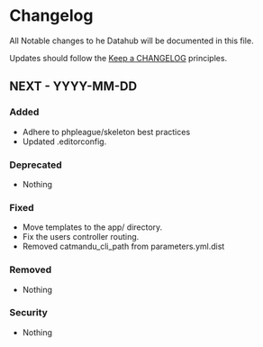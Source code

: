 # Changelog

All Notable changes to he Datahub will be documented in this file.

Updates should follow the [Keep a CHANGELOG](http://keepachangelog.com/) principles.

## NEXT - YYYY-MM-DD

### Added
- Adhere to phpleague/skeleton best practices
- Updated .editorconfig.

### Deprecated
- Nothing

### Fixed
- Move templates to the app/ directory.
- Fix the users controller routing.
- Removed catmandu_cli_path from parameters.yml.dist

### Removed
- Nothing

### Security
- Nothing
